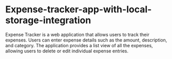 # Expense-tracker-app-with-local-storage-integration
Expense Tracker is a web application that allows users to track their expenses. Users can enter expense details such as the amount, description, and category. The application provides a list view of all the expenses, allowing users to delete or edit individual expense entries.
